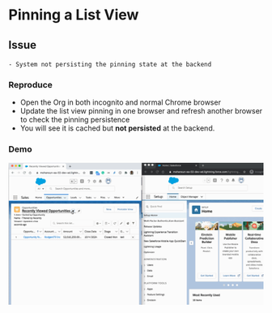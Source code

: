 # Pinning a List View 
## Issue
    - System not persisting the pinning state at the backend
### Reproduce
- Open the Org in both incognito and normal Chrome browser
- Update the list view pinning in one browser and refresh another browser to check the pinning persistence
- You will see it is cached but **not persisted** at the backend.

### Demo
![demo](img/pin-issue.gif)
